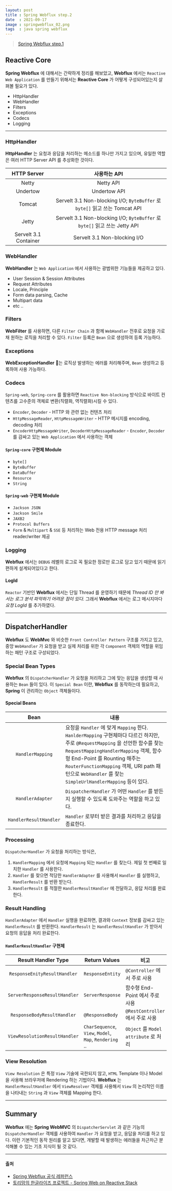 ```yaml
---
layout: post
title : Spring Webflux step.2
date  : 2021-09-17
image : springwebflux_02.png
tags  : java spring webflux
---
```


> [Spring Webflux step.1](/2021/08/31/Spring_Webflux_01)

## Reactive Core
**Spring Webflux** 에 대해서는 간략하게 정리를 해보았고, **Webflux** 에서는 `Reactive Web Application` 를 만들기 위해서는 **Reactive Core** 가 어떻게 구성되어있는지 살펴볼 필요가 있다.

- HttpHandler
- WebHandler
- Filters
- Exceptions
- Codecs
- Logging

---

### HttpHandler
**HttpHandler** 는 요청과 응답을 처리하는 메소드를 하나만 가지고 있으며, 유일한 역할은 여러 HTTP Server API 를 추상화한 것이다.

| HTTP Server | 사용하는 API |
| :---: | :---: |
| Netty | Netty API |
| Undertow | Undertow API |
| Tomcat | Servelt 3.1 Non-blocking I/O; `ByteBuffer` 로 `byte[]` 읽고 쓰는 Tomcat API |
| Jetty | Servelt 3.1 Non-blocking I/O; `ByteBuffer` 로 `byte[]` 읽고 쓰는 Jetty API |
| Servelt 3.1 Container | Servelt 3.1 Non-blocking I/O |

### WebHandler
**WebHandler** 는 `Web Application` 에서 사용하는 광범위한 기능들을 제공하고 있다.

- User Session & Session Attributes
- Request Attributes
- Locale, Principle
- Form data parsing, Cache
- Multipart data
- etc ..

### Filters
**WebFilter** 를 사용하면, 다른 `Filter Chain` 과 함께 `WebHandler` 전후로 요청을 가로채 원하는 로직을 처리할 수 있다. `Filter` 등록은 `Bean` 으로 생성하여 등록 가능하다.

### Exceptions
**WebExceptionHandler** 는 로직상 발생하는 에러를 처리해주며, `Bean` 생성하고 등록하여 사용 가능하다.

### Codecs
`Spring-web`, `Spring-core` 를 활용하면 `Reactive Non-blocking` 방식으로 바이트 컨텐츠를 고수준의 객체로 변환(직렬화, 역직렬화)시킬 수 있다.

- `Encoder`, `Decoder` - HTTP 와 관련 없는 컨텐츠 처리
- `HttpMessageReader`, `HttpMessageWriter` - HTTP 메시지를 encoding, decoding 처리
- `EncoderHttpMessageWriter`, `DecoderHttpMessageReader` - `Encoder`, `Decoder` 를 감싸고 있는 `Web Application` 에서 사용하는 객체

#### `Spring-core` 구현체 Module
- `byte[]`
- `ByteBuffer`
- `DataBuffer`
- `Resource`
- `String`

#### `Spring-web` 구현체 Module
- `Jackson JSON`
- `Jackson Smile`
- `JAXB2`
- `Protocol Buffers`
- `Form` & `Multipart` & `SSE` 등 처리하는 Web 전용 HTTP message 처리 reader/writer 제공

### Logging
**Webflux** 에서는 `DEBUG` 레벨의 로그로 꼭 필요한 정로만 로그로 담고 있기 때문에 읽기 편하게 설계되어있다고 한다.

#### LogId
`Reactor` 기반인 **Webflux** 에서는 단일 Thread 를 운영하기 때문에 *Thread ID 만 봐서는 로그 분석 파악하기 어려운 점이 있다.* 그래서 **Webflux** 에서는 로그 메시지마다 *요청 LogId* 를 추가하였다.

---

## DispatcherHandler
**Webflux** 도 **WebMvc** 와 비슷한 `Front Controller Pattern` 구조를 가지고 있고, 중앙 `WebHandler` 가 요청을 받고 실제 처리를 위한 각 `Component` 객체의 역할을 위임하는 패턴 구조로 구성되었다.

### Special Bean Types
**Webflux** 의 `DispatcherHandler` 가 요청을 처리하고 그에 맞는 응답을 생성할 때 사용하는 `Bean` 들이 있다. 이 `Special Bean` 이란, **Webflux** 를 동작하는데 필요하고, **Spring** 이 관리하는 `Object` 객체들이다.

#### Special Beans
| Bean | 내용 |
| :---: | --- |
| `HandlerMapping` | 요청을 `Handler` 에 맞게 `Mapping` 한다. `HanlderMapping` 구현체마다 다르긴 하지만, 주로 `@RequestMapping` 을 선언한 함수를 찾는 `RequestMappingHandlerMapping` 객체, 함수형 End-Point 를 Rounting 해주는 `RouterFunctionMapping` 객체, URI path 패턴으로 `WebHandler` 를 찾는 `SimpleUrlHandlerMapping` 등이 있다. |
| `HandlerAdapter` | `DispatcherHandler` 가 어떤 `Handler` 를 받든지 실행할 수 있도록 도와주는 역할을 하고 있다. |
| `HandlerResultHandler` | `Handler` 로부터 받은 결과를 처리하고 응답을 종료한다. |

### Processing
`DispatcherHandler` 가 요청을 처리하는 방식은,

1. `HandlerMapping` 에서 요청에 `Mapping` 되는 `Handler` 를 찾는다. 제일 첫 번째로 일치한 `Handler` 를 사용한다.
1. `Handler` 를 찾으면 적당한 `HandlerAdapter` 를 사용해서 `Handler` 를 실행하고, `HandlerResult` 를 반환 받는다.
1. `HandlerResult` 를 적절한 `HandlerResultHandler` 에 전달하고, 응답 처리를 완료한다.

### Result Handling
`HandlerAdapter` 에서 `Handler` 실행을 완료하면, 결과와 `Context` 정보를 감싸고 있는 `HandlerResult` 를 반환한다. `HandlerResult` 는 `HandlerResultHandler` 가 받아서 요청의 응답을 처리 완료한다.

#### `HandlerResultHandler` 구현체
| Result Handler Type | Return Values | 비고 |
| :---: | --- | --- |
| `ResponseEnityResultHandler` | `ResponseEntity` | `@Controller` 에서 주로 사용 |
| `ServerResponseResultHandler` | `ServerResponse` | 함수형 End-Point 에서 주로 사용 |
| `ResponseBodyResultHandler` | `@ResponseBody` | `@RestController` 에서 주로 사용 |
| `ViewResolutionResultHandler` | `CharSequence`, `View`, `Model`, `Map`, `Rendering` .. | `Object` 를 `Model attribute` 로 처리 |

### View Resolution
`View Resolution` 은 특정 `View` 기술에 국한되지 않고, `HTML` Template 이나 Model 을 사용해 브라우저에 Rendering 하는 기법이다. **Webflux** 는 `HandlerResultHandler` 에서 `ViewResolver` 객체를 사용해서 `View` 의 논리적인 이름을 나타내는 `String` 과 `View` 객체를 Mapping 한다.

---

## Summary
**Webflux** 에는 **Spring WebMVC** 의 `DispatcherServlet` 과 같은 기능의 `DispatcherHandler` 객체를 사용하여 `Handler` 가 요청을 받고, 응답을 처리를 하고 있다. 이런 기본적인 동작 원리를 알고 있다면, 개발할 때 발생하는 에러들을 차근차근 분석해볼 수 있는 기초 지식이 될 것 같다.

---

#### 출처
- [Spring Webflux 공식 레퍼런스](https://docs.spring.io/spring-framework/docs/5.2.6.RELEASE/spring-framework-reference/web-reactive.html)
- [토리맘의 한글라이즈 프로젝트 - Spring Web on Reactive Stack](https://godekdls.github.io/Reactive%20Spring/springwebflux/)
